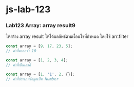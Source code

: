 # js-lab-123
### Lab123 Array: array result9
ให้สร้าง array result ให้ได้ผลลัพธ์ตามเงื่อนไขที่กำหนด โดยใช้ arr.filter

```JavaScript
const array = [9, 17, 23, 5];
// ค่าที่มากกว่า 10

const array = [1, 2, 3, 4];
// ค่าที่เป็นเลขคี่

const array = [1, '1', 2, {}];
// ค่าที่ประเภทข้อมูลเป็น Number
```
